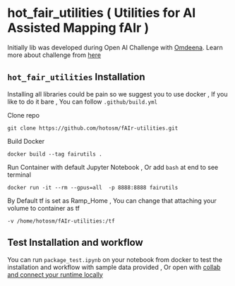 # hot_fair_utilities ( Utilities for AI Assisted Mapping fAIr )

Initially lib was developed during Open AI Challenge with [Omdeena](https://omdena.com/). Learn more about challenge from [here](https://www.hotosm.org/tech-blog/hot-tech-talk-open-ai-challenge/)

## `hot_fair_utilities` Installation

Installing all libraries could be pain so we suggest you to use docker , If you like to do it bare , You can follow `.github/build.yml`

Clone repo

```
git clone https://github.com/hotosm/fAIr-utilities.git
```

Build Docker

```
docker build --tag fairutils .
```

Run Container with default Jupyter Notebook , Or add `bash` at end to see terminal

```
docker run -it --rm --gpus=all  -p 8888:8888 fairutils
```

By Default tf is set as Ramp_Home , You can change that attaching your volume to container as tf

```
-v /home/hotosm/fAIr-utilities:/tf
```

## Test Installation and workflow

You can run `package_test.ipynb` on your notebook from docker to test the installation and workflow with sample data provided , Or open with [collab and connect your runtime locally](https://research.google.com/colaboratory/local-runtimes.html#:~:text=In%20Colab%2C%20click%20the%20%22Connect,connected%20to%20your%20local%20runtime.)
